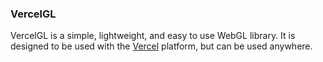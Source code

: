 ### VercelGL

VercelGL is a simple, lightweight, and easy to use WebGL library. It is designed to be used with the [Vercel](https://vercel.com) platform, but can be used anywhere.